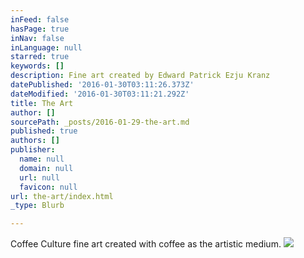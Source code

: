```yaml
---
inFeed: false
hasPage: true
inNav: false
inLanguage: null
starred: true
keywords: []
description: Fine art created by Edward Patrick Ezju Kranz
datePublished: '2016-01-30T03:11:26.373Z'
dateModified: '2016-01-30T03:11:21.292Z'
title: The Art
author: []
sourcePath: _posts/2016-01-29-the-art.md
published: true
authors: []
publisher:
  name: null
  domain: null
  url: null
  favicon: null
url: the-art/index.html
_type: Blurb

---
```

Coffee Culture fine art created with coffee as the artistic medium.
![](https://the-grid-user-content.s3-us-west-2.amazonaws.com/a2d0a4a1-0060-4197-9464-4d10a4857e64.jpg)